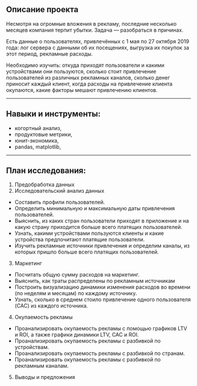 ## Описание проекта
Несмотря на огромные вложения в рекламу, последние несколько месяцев компания терпит убытки.
Задача — разобраться в причинах.

Есть данные о пользователях, привлечённых с 1 мая по 27 октября 2019 года:
лог сервера с данными об их посещениях,
выгрузка их покупок за этот период,
рекламные расходы.

Необходимо изучить:
откуда приходят пользователи и какими устройствами они пользуются,
сколько стоит привлечение пользователей из различных рекламных каналов,
сколько денег приносит каждый клиент,
когда расходы на привлечение клиента окупаются,
какие факторы мешают привлечению клиентов.

---
## Навыки и инструменты:
- когортный анализ,
- продуктовые метрики,
- юнит-экономика,
- pandas, matplotlib, 

---
## План исследования:
1. Предобработка данных  
2. Исследовательский анализ данных
- Составить профили пользователей.
- Определить минимальную и максимальную даты привлечения пользователей.
- Выяснить, из каких стран пользователи приходят в приложение и на какую страну приходится больше всего платящих пользователей.
- Узнать, какими устройствами пользуются клиенты и какие устройства предпочитают платящие пользователи.
- Изучить рекламные источники привлечения и определим каналы, из которых пришло больше всего платящих пользователей.

3. Маркетинг
- Посчитать общую сумму расходов на маркетинг.
- Выяснить, как траты распределены по рекламным источникам
- Построить визуализацию динамики изменения расходов во времени (по неделям и месяцам) по каждому источнику.
- Узнать, сколько в среднем стоило привлечение одного пользователя (CAC) из каждого источника.

4. Окупаемость рекламы
- Проанализировать окупаемость рекламы c помощью графиков LTV и ROI, а также графики динамики LTV, CAC и ROI.
- Проанализировать окупаемость рекламы с разбивкой по устройствам.
- Проанализировать окупаемость рекламы с разбивкой по странам.
- Проанализировать окупаемость рекламы с разбивкой по рекламным каналам.
5. Выводы и предложения
